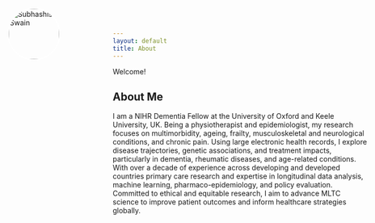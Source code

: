 ```yaml
---
layout: default
title: About
---
```



Welcome!

<img src="{{ '/assets/images/Swain-Subhashisa.jpg' | relative_url }}" alt="Subhashisa Swain" style="width: 100px; height: auto; border-radius: 50%; position: absolute; top: 20px; left: 20px; border: 2px solid #fff;">

## About Me

I am a NIHR Dementia Fellow at the University of Oxford and Keele University, UK. Being a physiotherapist and epidemiologist, my research focuses on multimorbidity, ageing, frailty, musculoskeletal and neurological conditions, and chronic pain. Using large electronic health records, I explore disease trajectories, genetic associations, and treatment impacts, particularly in dementia, rheumatic diseases, and age-related conditions. With over a decade of experience across developing and developed countries primary care research and expertise in longitudinal data analysis, machine learning, pharmaco-epidemiology, and policy evaluation. Committed to ethical and equitable research, I aim to advance MLTC science to improve patient outcomes and inform healthcare strategies globally.

